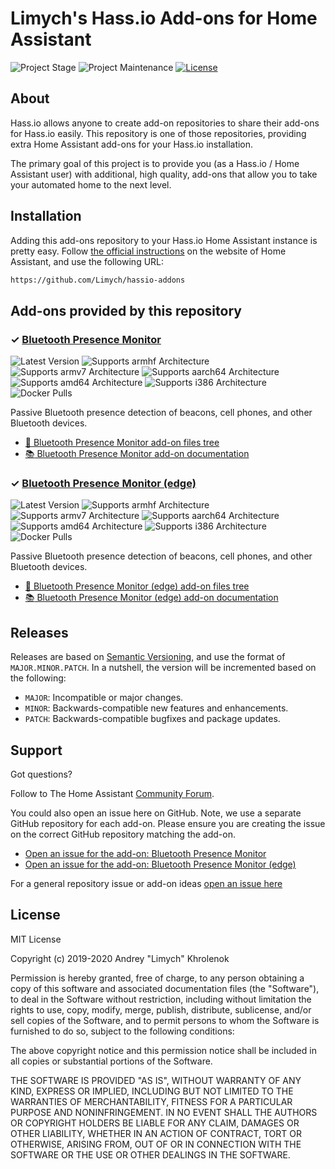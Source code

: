 # Limych's Hass.io Add-ons for Home Assistant

![Project Stage][project-stage-shield]
![Project Maintenance](https://img.shields.io/badge/maintainer-Andrey%20Khrolenok%20%40Limych-blue.svg)
[![License][license-shield]](LICENSE)

## About

Hass.io allows anyone to create add-on repositories to share their add-ons for
Hass.io easily. This repository is one of those repositories, providing extra
Home Assistant add-ons for your Hass.io installation.

The primary goal of this project is to provide you (as a Hass.io /
Home Assistant user) with additional, high quality, add-ons that allow you to
take your automated home to the next level.

## Installation

Adding this add-ons repository to your Hass.io Home Assistant instance is
pretty easy. Follow [the official instructions][third-party-addons] on the
website of Home Assistant, and use the following URL:

```txt
https://github.com/Limych/hassio-addons
```

## Add-ons provided by this repository

### &#10003; [Bluetooth Presence Monitor][addon-presence-monitor]

![Latest Version][presence-monitor-version-shield]
![Supports armhf Architecture][presence-monitor-armhf-shield]
![Supports armv7 Architecture][presence-monitor-armv7-shield]
![Supports aarch64 Architecture][presence-monitor-aarch64-shield]
![Supports amd64 Architecture][presence-monitor-amd64-shield]
![Supports i386 Architecture][presence-monitor-i386-shield]
![Docker Pulls][presence-monitor-pulls-shield]

Passive Bluetooth presence detection of beacons, cell phones, and other Bluetooth devices.

* [:open_file_folder: Bluetooth Presence Monitor add-on files tree][addon-tree-presence-monitor]
* [:books: Bluetooth Presence Monitor add-on documentation][addon-doc-presence-monitor]

### &#10003; [Bluetooth Presence Monitor (edge)][addon-presence-monitor-edge]

![Latest Version][presence-monitor-edge-version-shield]
![Supports armhf Architecture][presence-monitor-edge-armhf-shield]
![Supports armv7 Architecture][presence-monitor-edge-armv7-shield]
![Supports aarch64 Architecture][presence-monitor-edge-aarch64-shield]
![Supports amd64 Architecture][presence-monitor-edge-amd64-shield]
![Supports i386 Architecture][presence-monitor-edge-i386-shield]
![Docker Pulls][presence-monitor-edge-pulls-shield]

Passive Bluetooth presence detection of beacons, cell phones, and other Bluetooth devices.

* [:open_file_folder: Bluetooth Presence Monitor (edge) add-on files tree][addon-tree-presence-monitor-edge]
* [:books: Bluetooth Presence Monitor (edge) add-on documentation][addon-doc-presence-monitor-edge]

## Releases

Releases are based on [Semantic Versioning][semver], and use the format
of ``MAJOR.MINOR.PATCH``. In a nutshell, the version will be incremented
based on the following:

- ``MAJOR``: Incompatible or major changes.
- ``MINOR``: Backwards-compatible new features and enhancements.
- ``PATCH``: Backwards-compatible bugfixes and package updates.

## Support

Got questions?

Follow to The Home Assistant [Community Forum][forum].

You could also open an issue here on GitHub. Note, we use a separate
GitHub repository for each add-on. Please ensure you are creating the issue
on the correct GitHub repository matching the add-on.

- [Open an issue for the add-on: Bluetooth Presence Monitor][presence-monitor-issue]
- [Open an issue for the add-on: Bluetooth Presence Monitor (edge)][presence-monitor-edge-issue]

For a general repository issue or add-on ideas [open an issue here][issue]

## License

MIT License

Copyright (c) 2019-2020 Andrey "Limych" Khrolenok

Permission is hereby granted, free of charge, to any person obtaining a copy
of this software and associated documentation files (the "Software"), to deal
in the Software without restriction, including without limitation the rights
to use, copy, modify, merge, publish, distribute, sublicense, and/or sell
copies of the Software, and to permit persons to whom the Software is
furnished to do so, subject to the following conditions:

The above copyright notice and this permission notice shall be included in all
copies or substantial portions of the Software.

THE SOFTWARE IS PROVIDED "AS IS", WITHOUT WARRANTY OF ANY KIND, EXPRESS OR
IMPLIED, INCLUDING BUT NOT LIMITED TO THE WARRANTIES OF MERCHANTABILITY,
FITNESS FOR A PARTICULAR PURPOSE AND NONINFRINGEMENT. IN NO EVENT SHALL THE
AUTHORS OR COPYRIGHT HOLDERS BE LIABLE FOR ANY CLAIM, DAMAGES OR OTHER
LIABILITY, WHETHER IN AN ACTION OF CONTRACT, TORT OR OTHERWISE, ARISING FROM,
OUT OF OR IN CONNECTION WITH THE SOFTWARE OR THE USE OR OTHER DEALINGS IN THE
SOFTWARE.

[addon-presence-monitor]: https://github.com/Limych/hassio-addons/tree/master/presence-monitor/README.md
[addon-tree-presence-monitor]: https://github.com/Limych/addon-presence-monitor/tree/v1.0.0
[addon-doc-presence-monitor]: https://github.com/Limych/addon-presence-monitor/blob/v1.0.0/README.md
[presence-monitor-issue]: https://github.com/Limych/addon-presence-monitor/issues
[presence-monitor-version-shield]: https://img.shields.io/badge/version-v1.0.0-blue.svg
[presence-monitor-pulls-shield]: https://img.shields.io/docker/pulls/limych/hassio-presence-monitor-armv7.svg
[presence-monitor-aarch64-shield]: https://img.shields.io/badge/aarch64-yes-green.svg
[presence-monitor-amd64-shield]: https://img.shields.io/badge/amd64-yes-green.svg
[presence-monitor-armhf-shield]: https://img.shields.io/badge/armhf-yes-green.svg
[presence-monitor-armv7-shield]: https://img.shields.io/badge/armv7-yes-green.svg
[presence-monitor-i386-shield]: https://img.shields.io/badge/i386-yes-green.svg
[addon-presence-monitor-edge]: https://github.com/Limych/hassio-addons/tree/master/presence-monitor-edge/README.md
[addon-tree-presence-monitor-edge]: https://github.com/Limych/addon-presence-monitor/tree/8b27737
[addon-doc-presence-monitor-edge]: https://github.com/Limych/addon-presence-monitor/blob/8b27737/README.md
[presence-monitor-edge-issue]: https://github.com/Limych/addon-presence-monitor/issues
[presence-monitor-edge-version-shield]: https://img.shields.io/badge/version-8b27737-blue.svg
[presence-monitor-edge-pulls-shield]: https://img.shields.io/docker/pulls/limych/hassio-presence-monitor-armv7.svg
[presence-monitor-edge-aarch64-shield]: https://img.shields.io/badge/aarch64-yes-green.svg
[presence-monitor-edge-amd64-shield]: https://img.shields.io/badge/amd64-yes-green.svg
[presence-monitor-edge-armhf-shield]: https://img.shields.io/badge/armhf-yes-green.svg
[presence-monitor-edge-armv7-shield]: https://img.shields.io/badge/armv7-yes-green.svg
[presence-monitor-edge-i386-shield]: https://img.shields.io/badge/i386-yes-green.svg
[forum-shield]: https://img.shields.io/badge/community-forum-brightgreen.svg
[forum]: https://community.home-assistant.io?u=limych
[issue]: https://github.com/Limych/hassio-addons/issues
[license-shield]: https://img.shields.io/github/license/Limych/hassio-addons.svg
[project-stage-shield]: https://img.shields.io/badge/project%20stage-production%20ready-brightgreen.svg
[semver]: http://semver.org/spec/v2.0.0.html
[third-party-addons]: https://www.home-assistant.io/hassio/installing_third_party_addons/